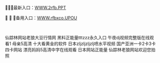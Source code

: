 <p>
	🏈🏈🏈最新入口：<a href="http://www.baidu.com/link?url=6MA2SWnO3Raqke39an_0PUxosM6ZrUGzi1BN9tNnlPW&wd">WWW.2rfb.PPT</a> 
	<p>
		🎪
🎪
🎪备用入口：<a href="http://www.baidu.com/link?url=6MA2SWnO3Raqke39an_0PUxosM6ZrUGzi1BN9tNnlPW&wd">WWW.rfbxco.UPOU</a> 
	</p>
	<p>
		<br />
	</p>
	<p>
		仙踪林网站老狼大豆行情网
黑料正能量tttzzz永久入口
午夜dj视频完整版在线观看1
母亲5高清
十大看黄金的软件
日本zljzljzljzlj喷水平视频
国产亚洲一卡2卡3卡四卡网站
漂亮妈妈5高清中字在线观看
日本网站正能量
仙踪林老狼网站欢迎您拍照
	</p>
